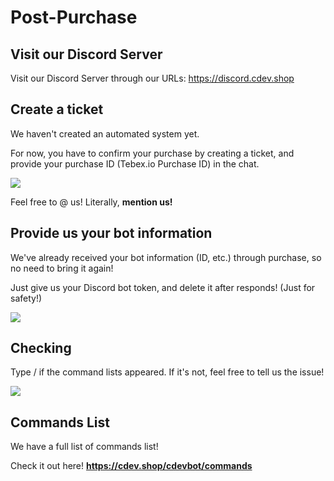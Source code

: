 # Post-Purchase

## Visit our Discord Server
Visit our Discord Server through our URLs: https://discord.cdev.shop

## Create a ticket
We haven't created an automated system yet.

For now, you have to confirm your purchase by creating a ticket, and provide your purchase ID (Tebex.io Purchase ID) in the chat.

![](https://cdn.cdev.shop/official/SgAPTMgUwNh4_gH.gif)

Feel free to @ us! Literally, __mention us!__

## Provide us your bot information
We've already received your bot information (ID, etc.) through purchase, so no need to bring it again!

Just give us your Discord bot token, and delete it after responds! (Just for safety!)

![](https://cdn.cdev.shop/official/PouVwiDvNsJdff.gif)

## Checking
Type / if the command lists appeared. If it's not, feel free to tell us the issue!

![](https://cdn.cdev.shop/official/40B_UQsI.gif)

## Commands List
We have a full list of commands list!

Check it out here! **https://cdev.shop/cdevbot/commands**
